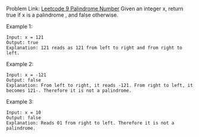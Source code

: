 Problem Link: [Leetcode 9 Palindrome Number](https://leetcode.com/problems/palindrome-number/)
Given an integer x, return true if x is a 
palindrome
, and false otherwise.

 

Example 1:

	Input: x = 121
	Output: true
	Explanation: 121 reads as 121 from left to right and from right to left.
Example 2:

	Input: x = -121
	Output: false
	Explanation: From left to right, it reads -121. From right to left, it becomes 121-. Therefore it is not a palindrome.
Example 3:

	Input: x = 10
	Output: false
	Explanation: Reads 01 from right to left. Therefore it is not a palindrome.
